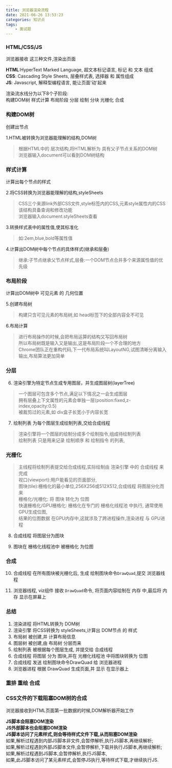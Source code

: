 ```yaml
---
title: 浏览器渲染流程
date: 2021-06-26 13:53:23
categories: 知识点
tags: 
    - 面试题
---
```


### HTML/CSS/JS

浏览器接收 这三种文件,渲染出页面

__HTML__:HyperText Marked Language, 超文本标记语言, 标记 和 文本 组成  
__CSS__: Cascading Style Sheets,    层叠样式表,    选择器 和 属性组成  
__JS__:  Javascript, 解释型编程语言, 能让页面'动'起来

渲染流水线分为以下8个子阶段:  
构建DOM树 样式计算 布局阶段 分层 绘制 分块 光栅化 合成

### 构建DOM树

创建出节点

1.HTML被转换为浏览器能理解的结构,DOM树  
> 根据HTML中的 层次结构,将HTML解析为 具有父子节点关系的DOM树  
> 浏览器输入document可以看到DOM树结构

### 样式计算

计算出每个节点的样式

2.将CSS转换为浏览器能理解的结构,styleSheets  
> CSS三个来源link外部CSS文件,style标签内的CSS,元素style属性内的CSS  
> 该结构具备查询和修改功能  
> 浏览器输入document.styleSheets查看

3.转换样式表中的属性值,使其标准化  
> 如:2em,blue,bold等属性值

4.计算出DOM树中每个节点的具体样式(继承和层叠)  
> 继承:子节点继承父节点样式,层叠:一个DOM节点合并多个来源属性值的优先级

### 布局阶段

计算出DOM树中 可见元素 的 几何位置

5.创建布局树  
> 构建只含可见元素的布局树,如 head标签下的全部内容全不可见

6.布局计算  
> 进行布局操作的时候,会把布局运算的结构又写回布局树  
> 所以布局树既是输入又是输出,这是布局阶段一个不合理的地方  
> Chrome团队正在重构代码,下一代布局系统叫LayoutNG,试图清晰分离输入输出,布局算法更加简单

### 分层

6. 渲染引擎为特定节点生成专用图层，并生成图层树(layerTree)

> 一个图层可包含多个节点,满足以下情况之一会生成图层  
> 拥有层叠上下文属性的元素会单独一层(position:fixed,z-index,opacity:0.5)  
> 被裁剪过的元素,如 div盒子长宽小于内容长宽

7. 绘制列表 为每个图层生成绘制列表,交给合成线程

> 渲染引擎将一个图层的绘制分成多个绘制指令,组成待绘制列表  
> 绘制列表 只是用来记录 绘制顺序 和 绘制指令 的列表,

### 光栅化

> 主线程将绘制列表提交给合成线程,实际绘制由 渲染引擎 中的 合成线程 来完成  
> 视口(viewport):用户能看见的页面部分,  
> 图块(tile):栅格化的最小单位,256X256或512X512,合成线程 将图层分化而来  
> 栅格化/光栅化: 将 图块 转化为 位图  
> 快速栅格化/GPU栅格化: 栅格化在专门的 栅格化线程池 中执行, 通常使用GPU生成位图,  
> 结果的位图数据 在GPU内存中,这就涉及了跨进程操作,渲染进程 与 GPU进程

8. 合成线程 将图层分为图块

9. 图块在 栅格化线程池中 被栅格化 为位图

### 合成

10. 合成线程 在所有图块被光栅化后, 生成 绘制图块命令`DrawQuad`,提交 浏览器线程

11. 浏览器线程, viz组件 接收 `DrawQuad`命令, 将页面内容绘制在 内存 中,最后将 内存 显示在屏幕上

### 总结

1. 渲染进程 将HTML转换为 DOM树
2. 渲染引擎 将CSS转换为 styleSheets,计算出 DOM节点 的 样式
3. 布局树 被创建,并 计算布局信息
4. 图层树 被创建,由 布局树 分层而来
5. 绘制列表 被根据每个图层生成, 并提交给 合成线程
6. 合成线程 将图层 分为 图块,并在 光栅化线程池 中将图块转换为 位图
7. 合成线程 发送 绘制图块命令DrawQuad 给 浏览器进程
8. 浏览器进程 根据 DrawQuad 生成页面,并 显示 在显示器上

### 重排 重绘 合成

### CSS文件的下载阻塞DOM树的合成

浏览器接收到HTML页面第一批数据的时候,DOM解析器开始工作

__JS脚本会阻塞DOM渲染__  
__JS外部脚本也会阻塞DOM渲染__  
__JS脚本访问了元素样式,则会等待样式文件下载,从而阻塞DOM渲染__  
如果,解析过程遇到内部JS脚本非文件,会暂停解析,执行JS脚本,再继续解析;  
如果,解析过程遇到外部JS脚本文件,会暂停解析,下载并执行JS脚本,再继续解析;  
如果,解析过程遇到JS脚本,会暂停解析,执行JS脚本,  
如果,此JS脚本访问了某元素样式,会暂停JS执行,等待样式下载,才继续执行JS.

